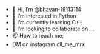 - 👋 Hi, I’m @bhavan-19113114
- 👀 I’m interested in Python
- 🌱 I’m currently learning C++
- 💞️ I’m looking to collaborate on ...
- 📫 How to reach me;
- DM on instagram cll_me_mrx

<!---
bhavan-19113114/bhavan-19113114 is a ✨ special ✨ repository because its `README.md` (this file) appears on your GitHub profile.
You can click the Preview link to take a look at your changes.
--->
